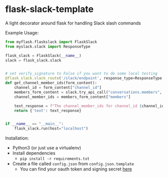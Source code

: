 # flask-slack-template
A light decorator around flask for handling Slack slash commands


Example Usage:
```python
from myflask.flaskslack import FlaskSlack
from myslack.slack import ResponseType

flask_slack = FlaskSlack(__name__)
slack = flask_slack.slack


# set verify_signature to False if you want to do some local testing
@flask_slack.slack_route('/slack/endpoint', response_type=ResponseType.IN_CHANNEL, verify_signature=True)
def get_channel_member_ids(form_content):
    channel_id = form_content["channel_id"]
    members_form_content = slack.try_api_call("conversations.members", channel=channel_id)
    channel_member_ids = members_form_content["members"]

    text_response = f"The channel_member_ids for channel_id {channel_id} is: {channel_member_ids}"
    return {'text': text_response}


if __name__ == "__main__":
    flask_slack.run(host="localhost")
```

Installation:
 - Python3 (or just use a virtualenv)
 - Install dependencies
    - `pip install -r requirements.txt`
 - Create a file called `config.json` from `config.json.template`
    - You can find your oauth token and signing secret [here](https://api.slack.com/apps/)